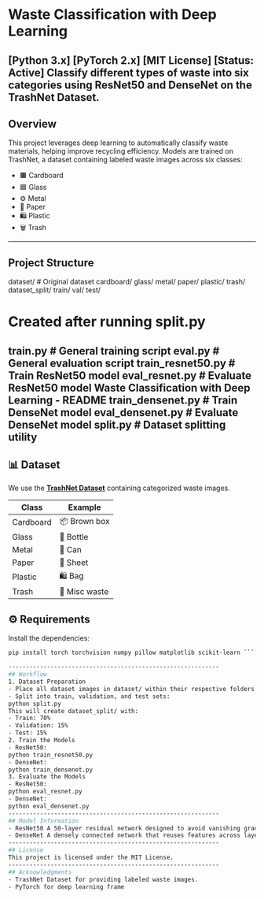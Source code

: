 # Waste Classification with Deep Learning
[Python 3.x] [PyTorch 2.x] [MIT License] [Status: Active]
Classify different types of waste into six categories using ResNet50 and DenseNet on the TrashNet
Dataset.
------------------------------------------------------------
## Overview
This project leverages deep learning to automatically classify waste materials, helping improve
recycling efficiency. Models are trained on TrashNet, a dataset containing labeled waste images
across six classes:
- 🟫 Cardboard  
- 🟦 Glass  
- ⚙️ Metal  
- 📄 Paper  
- 🛍 Plastic  
- 🗑 Trash  
------------------------------------------------------------
## Project Structure
dataset/ # Original dataset
cardboard/
glass/
metal/
paper/
plastic/
trash/
dataset_split/ train/
val/
test/
# Created after running split.py
train.py # General training script
eval.py # General evaluation script
train_resnet50.py # Train ResNet50 model
eval_resnet.py # Evaluate ResNet50 model
Waste Classification with Deep Learning - README
train_densenet.py # Train DenseNet model
eval_densenet.py # Evaluate DenseNet model
split.py # Dataset splitting utility
------------------------------------------------------------
## 📊 Dataset  

We use the **[TrashNet Dataset](https://github.com/garythung/trashnet)** containing categorized waste images.  

| Class       | Example         |
|-------------|-----------------|
| Cardboard   | 📦 Brown box    |
| Glass       | 🍾 Bottle       |
| Metal       | 🥫 Can          |
| Paper       | 📜 Sheet        |
| Plastic     | 🛍 Bag          |
| Trash       | 🚮 Misc waste   |
## ⚙️ Requirements  

Install the dependencies:  
```bash
pip install torch torchvision numpy pillow matplotlib scikit-learn ```

------------------------------------------------------------
## Workflow
1. Dataset Preparation
- Place all dataset images in dataset/ within their respective folders.
- Split into train, validation, and test sets:
python split.py
This will create dataset_split/ with:
- Train: 70%
- Validation: 15%
- Test: 15%
2. Train the Models
- ResNet50:
python train_resnet50.py
- DenseNet:
python train_densenet.py
3. Evaluate the Models
- ResNet50:
python eval_resnet.py
- DenseNet:
python eval_densenet.py
------------------------------------------------------------
## Model Information
- ResNet50 A 50-layer residual network designed to avoid vanishing gradients.
- DenseNet A densely connected network that reuses features across layers for efficiency.
------------------------------------------------------------
## License
This project is licensed under the MIT License.
------------------------------------------------------------
## Acknowledgments
- TrashNet Dataset for providing labeled waste images.
- PyTorch for deep learning frame

